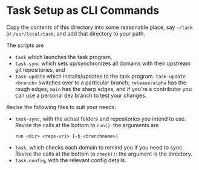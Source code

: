 # Task Setup as CLI Commands

Copy the contents of this directory into some reasonable place, say
`~/task` or `/usr/local/task`, and add that directory to your path.

The scripts are
- `task` which launches the task program,
- `task-sync` which sets up/synchronizes all domains with their
  upstream git repositories, and
- `task-update` which installs/updates to the task program.
  `task-update <branch>` switches over to a particular branch;
  `release/alpha` has the rough edges, `main` has the sharp edges,
  and if you're a contributor you can use a personal dev branch to
  test your changes.

Revise the following files to suit your needs:
- `task-sync`, with the actual folders and repositories you intend to use.
  Revise the calls at the bottom to `run()`: the arguments are
  ```
  run <dir> <repo-uri> [-b <branchname>]
  ```
- `task`, which checks each domain to remind you if you need to sync.
  Revise the calls at the bottom to `check()`: the argument is the
  directory.
- `task.config`, with the relevant config details.
